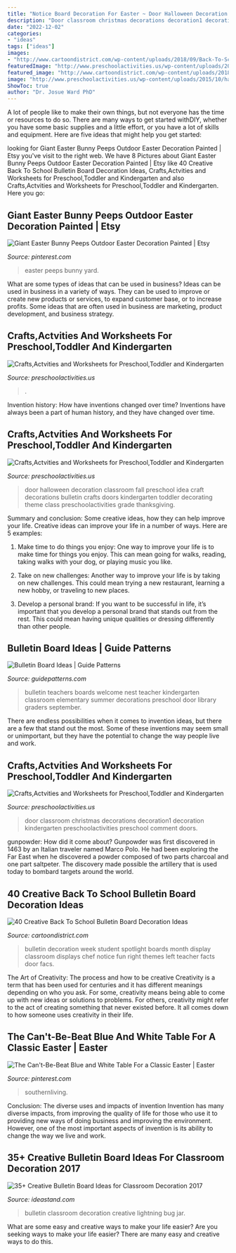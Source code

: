 ```yaml
---
title: "Notice Board Decoration For Easter ~ Door Halloween Decoration Classroom Fall Preschool Idea Craft Decorations Bulletin Crafts Doors Kindergarten Toddler Decorating Theme Class Preschoolactivities Grade Thanksgiving"
description: "Door classroom christmas decorations decoration1 decoration kindergarten preschoolactivities preschool comment doors"
date: "2022-12-02"
categories:
- "ideas"
tags: ["ideas"]
images:
- "http://www.cartoondistrict.com/wp-content/uploads/2018/09/Back-To-School-Bulletin-Board-Decoration-Ideas4.jpg"
featuredImage: "http://www.preschoolactivities.us/wp-content/uploads/2014/12/Classroom-door-decoration1.jpg"
featured_image: "http://www.cartoondistrict.com/wp-content/uploads/2018/09/Back-To-School-Bulletin-Board-Decoration-Ideas4.jpg"
image: "http://www.preschoolactivities.us/wp-content/uploads/2015/10/halloween-door-decoration-idea1.jpg"
ShowToc: true
author: "Dr. Josue Ward PhD"
---
```



A lot of people like to make their own things, but not everyone has the time or resources to do so. There are many ways to get started withDIY, whether you have some basic supplies and a little effort, or you have a lot of skills and equipment. Here are five ideas that might help you get started: 

	

		
looking for Giant Easter Bunny Peeps Outdoor Easter Decoration Painted | Etsy you've visit to the right web. We have 8 Pictures about Giant Easter Bunny Peeps Outdoor Easter Decoration Painted | Etsy like 40 Creative Back To School Bulletin Board Decoration Ideas, Crafts,Actvities and Worksheets for Preschool,Toddler and Kindergarten and also Crafts,Actvities and Worksheets for Preschool,Toddler and Kindergarten. Here you go:
		
    
## Giant Easter Bunny Peeps Outdoor Easter Decoration Painted | Etsy

<img loading=lazy src="https://i.pinimg.com/736x/b3/9a/ea/b39aeaeed147e45753240776464d9211.jpg" onerror="this.onerror=null;this.src='https://tse2.mm.bing.net/th?id=OIP.NInlU-QmxSjJoOORBpVo4gHaNC&amp;pid=15.1';" alt="Giant Easter Bunny Peeps Outdoor Easter Decoration Painted | Etsy">

_Source: pinterest.com_

>easter peeps bunny yard. 

	

What are some types of ideas that can be used in business?
Ideas can be used in business in a variety of ways. They can be used to improve or create new products or services, to expand customer base, or to increase profits. Some ideas that are often used in business are marketing, product development, and business strategy.

    
## Crafts,Actvities And Worksheets For Preschool,Toddler And Kindergarten

<img loading=lazy src="https://www.preschoolactivities.us/wp-content/uploads/2015/10/cupcake-door-decoration-ide-2.jpg" onerror="this.onerror=null;this.src='https://tse3.mm.bing.net/th?id=OIP.9bbJ67kzTS3hQvTu7YGvSAHaJ4&amp;pid=15.1';" alt="Crafts,Actvities and Worksheets for Preschool,Toddler and Kindergarten">

_Source: preschoolactivities.us_

>. 

	

Invention history: How have inventions changed over time?
Inventions have always been a part of human history, and they have changed over time.

    
## Crafts,Actvities And Worksheets For Preschool,Toddler And Kindergarten

<img loading=lazy src="http://www.preschoolactivities.us/wp-content/uploads/2015/10/halloween-door-decoration-idea1.jpg" onerror="this.onerror=null;this.src='https://tse1.mm.bing.net/th?id=OIP.CfA-zmjPWbfgdxuDvOOXcgHaO-&amp;pid=15.1';" alt="Crafts,Actvities and Worksheets for Preschool,Toddler and Kindergarten">

_Source: preschoolactivities.us_

>door halloween decoration classroom fall preschool idea craft decorations bulletin crafts doors kindergarten toddler decorating theme class preschoolactivities grade thanksgiving. 

	

Summary and conclusion: Some creative ideas, how they can help improve your life.
Creative ideas can improve your life in a number of ways. Here are 5 examples:
1. Make time to do things you enjoy: One way to improve your life is to make time for things you enjoy. This can mean going for walks, reading, taking walks with your dog, or playing music you like.

2. Take on new challenges: Another way to improve your life is by taking on new challenges. This could mean trying a new restaurant, learning a new hobby, or traveling to new places.

3. Develop a personal brand: If you want to be successful in life, it’s important that you develop a personal brand that stands out from the rest. This could mean having unique qualities or dressing differently than other people.


    
## Bulletin Board Ideas | Guide Patterns

<img loading=lazy src="http://www.guidepatterns.com/wp-content/uploads/2016/12/Bulletin-Board-Ideas.jpg" onerror="this.onerror=null;this.src='https://tse4.mm.bing.net/th?id=OIP.e11NvRlWw12fYdljaf52ugHaEK&amp;pid=15.1';" alt="Bulletin Board Ideas | Guide Patterns">

_Source: guidepatterns.com_

>bulletin teachers boards welcome nest teacher kindergarten classroom elementary summer decorations preschool door library graders september. 

	

There are endless possibilities when it comes to invention ideas, but there are a few that stand out the most. Some of these inventions may seem small or unimportant, but they have the potential to change the way people live and work.

    
## Crafts,Actvities And Worksheets For Preschool,Toddler And Kindergarten

<img loading=lazy src="http://www.preschoolactivities.us/wp-content/uploads/2014/12/Classroom-door-decoration1.jpg" onerror="this.onerror=null;this.src='https://tse2.mm.bing.net/th?id=OIP.UQl7DHm_rsOfjzXs-AbM8AHaN2&amp;pid=15.1';" alt="Crafts,Actvities and Worksheets for Preschool,Toddler and Kindergarten">

_Source: preschoolactivities.us_

>door classroom christmas decorations decoration1 decoration kindergarten preschoolactivities preschool comment doors. 

	

gunpowder: How did it come about?
Gunpowder was first discovered in 1463 by an Italian traveler named Marco Polo. He had been exploring the Far East when he discovered a powder composed of two parts charcoal and one part saltpeter. The discovery made possible the artillery that is used today to bombard targets around the world.

    
## 40 Creative Back To School Bulletin Board Decoration Ideas

<img loading=lazy src="http://www.cartoondistrict.com/wp-content/uploads/2018/09/Back-To-School-Bulletin-Board-Decoration-Ideas4.jpg" onerror="this.onerror=null;this.src='https://tse3.mm.bing.net/th?id=OIP.3pwBfMQAtxVG8Bom08zFKQHaJ4&amp;pid=15.1';" alt="40 Creative Back To School Bulletin Board Decoration Ideas">

_Source: cartoondistrict.com_

>bulletin decoration week student spotlight boards month display classroom displays chef notice fun right themes left teacher facts door facs. 

	

The Art of Creativity: The process and how to be creative
Creativity is a term that has been used for centuries and it has different meanings depending on who you ask. For some, creativity means being able to come up with new ideas or solutions to problems. For others, creativity might refer to the act of creating something that never existed before. It all comes down to how someone uses creativity in their life.

    
## The Can&#039;t-Be-Beat Blue And White Table For A Classic Easter | Easter

<img loading=lazy src="https://i.pinimg.com/originals/94/79/8c/94798c51241664cdb00e3ab1b0e182b2.jpg" onerror="this.onerror=null;this.src='https://tse1.mm.bing.net/th?id=OIP.tP8zLH4kOM7qZbRNlXEaNwHaLH&amp;pid=15.1';" alt="The Can&#039;t-Be-Beat Blue and White Table For a Classic Easter | Easter">

_Source: pinterest.com_

>southernliving. 

	

Conclusion: The diverse uses and impacts of invention
Invention has many diverse impacts, from improving the quality of life for those who use it to providing new ways of doing business and improving the environment. However, one of the most important aspects of invention is its ability to change the way we live and work.

    
## 35+ Creative Bulletin Board Ideas For Classroom Decoration 2017

<img loading=lazy src="https://ideastand.com/wp-content/uploads/2017/07/bulletin-board/10-bulletin-board-ideas-for-classroom.jpg" onerror="this.onerror=null;this.src='https://tse4.mm.bing.net/th?id=OIP.mvzukYWXKAWcHME_s8BcAwHaJ6&amp;pid=15.1';" alt="35+ Creative Bulletin Board Ideas for Classroom Decoration 2017">

_Source: ideastand.com_

>bulletin classroom decoration creative lightning bug jar. 

	

What are some easy and creative ways to make your life easier?
Are you seeking ways to make your life easier? There are many easy and creative ways to do this.

